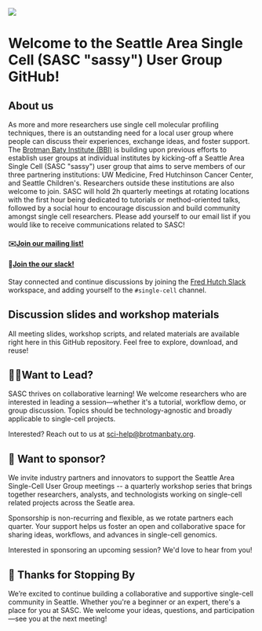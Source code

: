 ![](https://mcusercontent.com/866d1ce75e95c7523153ac12f/images/1ea1426d-c98a-2955-13b2-326625bbc587.jpeg)

# Welcome to the Seattle Area Single Cell (SASC "sassy") User Group GitHub!

## About us
As more and more researchers use single cell molecular profiling techniques, there is an outstanding need for a local user group where people can discuss their experiences, exchange ideas, and foster support. The [Brotman Baty Institute (BBI)](https://brotmanbaty.org) is building upon previous efforts to establish user groups at individual institutes by kicking-off a Seattle Area Single Cell (SASC "sassy") user group that aims to serve members of our three partnering institutions: UW Medicine, Fred Hutchinson Cancer Center, and Seattle Children's. Researchers outside these institutions are also welcome to join. SASC will hold 2h quarterly meetings at rotating locations with the first hour being dedicated to tutorials or method-oriented talks, followed by a social hour to encourage discussion and build community amongst single cell researchers. Please add yourself to our email list if you would like to receive communications related to SASC! 

#### ✉️[Join our mailing list!](https://mailchi.mp/668c21581425/seattle-area-single-cell-sasc)
#### 💬[Join the our slack!](https://hutchdatascience.org/joinslack)
Stay connected and continue discussions by joining the [Fred Hutch Slack](https://hutchdatascience.org/joinslack) workspace, and adding yourself to the `#single-cell` channel.


## Discussion slides and workshop materials 
All meeting slides, workshop scripts, and related materials are available right here in this GitHub repository. Feel free to explore, download, and reuse!


## 🙋‍♀️Want to Lead? 
SASC thrives on collaborative learning! We welcome researchers who are interested in leading a session—whether it's a tutorial, workflow demo, or group discussion. Topics should be technology-agnostic and broadly applicable to single-cell projects.

Interested? Reach out to us at sci-help@brotmanbaty.org.


## 🤝 Want to sponsor? 
We invite industry partners and innovators to support the Seattle Area Single-Cell User Group meetings -- a quarterly workshop series that brings together researchers, analysts, and technologists working on single-cell related projects across the Seatle area. 

Sponsorship is non-recurring and flexible, as we rotate partners each quarter. Your support helps us foster an open and collaborative space for sharing ideas, workflows, and advances in single-cell genomics.

Interested in sponsoring an upcoming session? We'd love to hear from you!


## 🎉 Thanks for Stopping By
We’re excited to continue building a collaborative and supportive single-cell community in Seattle. Whether you're a beginner or an expert, there's a place for you at SASC. We welcome your ideas, questions, and participation—see you at the next meeting!
